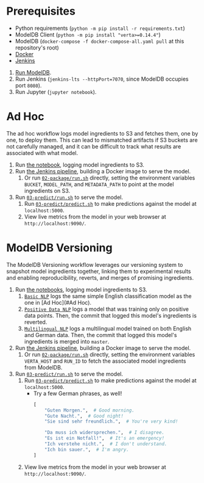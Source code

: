 # Prerequisites

- Python requirements (`python -m pip install -r requirements.txt`)
- ModelDB Client (`python -m pip install "verta>=0.14.4"`)
- ModelDB (`docker-compose -f docker-compose-all.yaml pull` at this repository's root)
- [Docker](https://docs.docker.com/get-docker/)
- [Jenkins](https://www.jenkins.io/download/)

1. [Run ModelDB](https://github.com/VertaAI/modeldb#up-and-running-in-5-minutes).
1. Run Jenkins (`jenkins-lts --httpPort=7070`, since ModelDB occupies port `8080`).
1. Run Jupyter (`jupyter notebook`).

# Ad Hoc
The ad hoc workflow logs model ingredients to S3 and fetches them, one by one, to deploy them. This can lead to mismatched artifacts if S3 buckets are not carefully managed, and it can be difficult to track what results are associated with what model.

1. Run [the notebook](https://github.com/VertaAI/modeldb/blob/master/demos/webinar-2020-5-6/01-ad_hoc/01-train/NLP%20training.ipynb), logging model ingredients to S3.
1. Run [the Jenkins pipeline](https://github.com/VertaAI/modeldb/blob/master/demos/webinar-2020-5-6/01-ad_hoc/02-package/s3-build.Jenkinsfile), building a Docker image to serve the model.
    1. Or run [`02-package/run.sh`](https://github.com/VertaAI/modeldb/blob/master/demos/webinar-2020-5-6/01-ad_hoc/02-package/run.sh) directly, setting the environment variables `BUCKET`, `MODEL_PATH`, and `METADATA_PATH` to point at the model ingredients on S3.
1. Run [`03-predict/run.sh`](https://github.com/VertaAI/modeldb/blob/master/demos/webinar-2020-5-6/01-ad_hoc/03-predict/run.sh) to serve the model.
    1. Run [`03-predict/predict.sh`](https://github.com/VertaAI/modeldb/blob/master/demos/webinar-2020-5-6/01-ad_hoc/03-predict/predict.sh) to make predictions against the model at `localhost:5000`.
    1. View live metrics from the model in your web browser at `http://localhost:9090/`.

# ModelDB Versioning
The ModelDB Versioning workflow leverages our versioning system to snapshot model ingredients together, linking them to experimental results and enabling reproducibility, reverts, and merges of promising ingredients.

1. Run [the notebooks](https://github.com/VertaAI/modeldb/tree/master/demos/webinar-2020-5-6/02-mdb_versioned/01-train), logging model ingredients to S3.
    1. [`Basic NLP`](https://github.com/VertaAI/modeldb/blob/master/demos/webinar-2020-5-6/02-mdb_versioned/01-train/01%20Basic%20NLP.ipynb) logs the same simple English classification model as the one in [Ad Hoc](#Ad Hoc).
    1. [`Positive Data NLP`](https://github.com/VertaAI/modeldb/blob/master/demos/webinar-2020-5-6/02-mdb_versioned/01-train/02%20Positive%20Data%20NLP.ipynb) logs a model that was training only on positive data points. Then, the commit that logged this model's ingredients is reverted.
    1. [`Multilingual NLP`](https://github.com/VertaAI/modeldb/blob/master/demos/webinar-2020-5-6/02-mdb_versioned/01-train/03%20Multilingual%20NLP.ipynb) logs a multilingual model trained on both English and German data. Then, the commit that logged this model's ingredients is merged into `master`.
1. Run [the Jenkins pipeline](https://github.com/VertaAI/modeldb/blob/master/demos/webinar-2020-5-6/02-mdb_versioned/02-package/s3-build.Jenkinsfile), building a Docker image to serve the model.
    1. Or run [`02-package/run.sh`](https://github.com/VertaAI/modeldb/blob/master/demos/webinar-2020-5-6/02-mdb_versioned/02-package/run.sh) directly, setting the environment variables `VERTA_HOST` and `RUN_ID` to fetch the associated model ingredients from ModelDB.
1. Run [`03-predict/run.sh`](https://github.com/VertaAI/modeldb/blob/master/demos/webinar-2020-5-6/02-mdb_versioned/03-predict/run.sh) to serve the model.
    1. Run [`03-predict/predict.sh`](https://github.com/VertaAI/modeldb/blob/master/demos/webinar-2020-5-6/02-mdb_versioned/03-predict/predict.sh) to make predictions against the model at `localhost:5000`.
        - Try a few German phrases, as well!
          ```python
          [
              "Guten Morgen.",  # Good morning.
              "Gute Nacht.",  # Good night!
              "Sie sind sehr freundlich.",  # You're very kind!

              "Da muss ich widersprechen.",  # I disagree.
              "Es ist ein Notfall!",  # It's an emergency!
              "Ich verstehe nicht.",  # I don't understand.
              "Ich bin sauer.",  # I'm angry.
          ]
          ```
    1. View live metrics from the model in your web browser at `http://localhost:9090/`.
